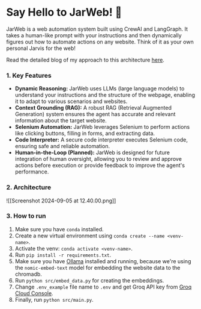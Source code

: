 # Say Hello to JarWeb! 👋

JarWeb is a web automation system built using CrewAI and LangGraph.  It takes a human-like prompt with your instructions and then dynamically figures out how to automate actions on any website. Think of it as your own personal Jarvis for the web!

Read the detailed blog of my approach to this architecture [here](https://haberdashery.vivekirl.space/private/interface-labs-assignment).
### 1. Key Features

- **Dynamic Reasoning:** JarWeb uses LLMs (large language models) to understand your instructions and the structure of the webpage, enabling it to adapt to various scenarios and websites.
- **Context Grounding (RAG):** A robust RAG (Retrieval Augmented Generation) system ensures the agent has accurate and relevant information about the target website.
- **Selenium Automation:**  JarWeb leverages Selenium to perform actions like clicking buttons, filling in forms, and extracting data. 
- **Code Interpreter:** A secure code interpreter executes Selenium code, ensuring safe and reliable automation. 
- **Human-in-the-Loop (Planned):**  JarWeb is designed for future integration of human oversight, allowing you to review and approve actions before execution or provide feedback to improve the agent's performance. 
### 2. Architecture

![[Screenshot 2024-09-05 at 12.40.00.png]]

### 3. How to run

1. Make sure you have `conda` installed.
2. Create a new virtual environment using `conda create --name <venv-name>`.
3. Activate the venv: `conda activate <venv-name>`.
4. Run `pip install -r requirements.txt`.
5. Make sure you have [Ollama](https://ollama.com/download) installed and running, because we're using the `nomic-embed-text` model for embedding the website data to the chromadb.
6. Run `python src/embed_data.py` for creating the embeddings.
7. Change `.env_example` file name to `.env` and get Groq API key from [Groq Cloud Console](https://console.groq.com/). 
8. Finally, run `python src/main.py`. 


